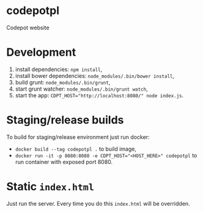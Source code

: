 # codepotpl
Codepot website

# Development

1. install dependencies: `npm install`,
2. install bower dependencies: `node_modules/.bin/bower install`,
3. build grunt: `node_modules/.bin/grunt`,
4. start grunt watcher: `node_modules/.bin/grunt watch`,
5. start the app: `CDPT_HOST="http://localhost:8080/" node index.js`.

# Staging/release builds
To build for staging/release environment just run docker:

- `docker build --tag codepotpl .` to build image,
- `docker run -it -p 8080:8080 -e CDPT_HOST="<HOST_HERE>" codepotpl` to run container with exposed port 8080.

# Static `index.html`

Just run the server. Every time you do this `index.html` will be overridden.